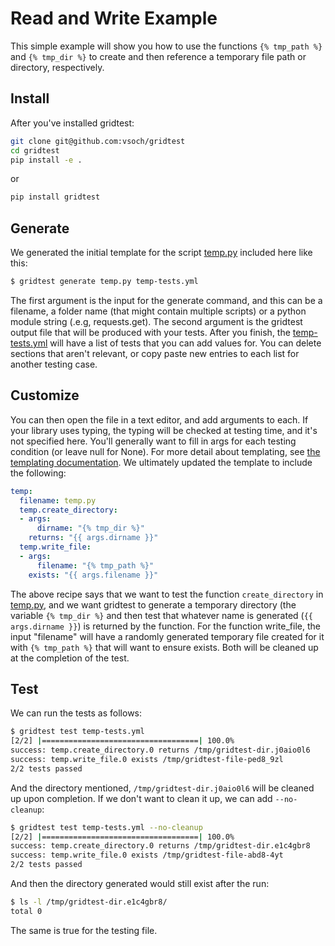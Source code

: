 # Read and Write Example

This simple example will show you how to use the functions `{% tmp_path %}`
and `{% tmp_dir %}` to create and then reference a temporary file path or
directory, respectively.

## Install

After you've installed gridtest:

```bash
git clone git@github.com:vsoch/gridtest
cd gridtest
pip install -e .
```
or

```bash
pip install gridtest
```

## Generate

We generated the initial template for the script [temp.py](temp.py)
included here like this:

```bash
$ gridtest generate temp.py temp-tests.yml
```

The first argument is the input for the generate command, and this can be
a filename, a folder name (that might contain multiple scripts) or a python
module string (.e.g, requests.get). The second argument is the gridtest
output file that will be produced with your tests. After you finish,
the [temp-tests.yml](temp-tests.yml) will have a list of tests that
you can add values for. You can delete sections that aren't relevant, or copy
paste new entries to each list for another testing case.

## Customize

You can then open the file in a text editor, and add arguments to each.
If your library uses typing, the typing will be checked at testing time,
and it's not specified here. You'll generally want to fill in args for
each testing condition (or leave null for None). For more detail about
templating, see [the templating documentation](https://vsoch.github.io/gridtest/getting-started/templating). 
We ultimately updated the template to include the following:

```yaml
temp:
  filename: temp.py
  temp.create_directory:
  - args:
      dirname: "{% tmp_dir %}"
    returns: "{{ args.dirname }}"
  temp.write_file:
  - args:
      filename: "{% tmp_path %}"
    exists: "{{ args.filename }}"
```

The above recipe says that we want to test the function `create_directory`
in [temp.py](temp.py), and we want gridtest to generate a temporary directory
(the variable `{% tmp_dir %}` and then test that whatever name is generated
(`{{ args.dirname }}`) is returned by the function. For the function write_file,
the input "filename" will have a randomly generated temporary file created
for it with `{% tmp_path %}` that will want to ensure exists. Both will be 
cleaned up at the completion of the test.

## Test

We can run the tests as follows:

```bash
$ gridtest test temp-tests.yml 
[2/2] |===================================| 100.0% 
success: temp.create_directory.0 returns /tmp/gridtest-dir.j0aio0l6 
success: temp.write_file.0 exists /tmp/gridtest-file-ped8_9zl 
2/2 tests passed
```

And the directory mentioned, `/tmp/gridtest-dir.j0aio0l6` will be cleaned up
upon completion. If we don't want to clean it up, we can add `--no-cleanup`:

```bash
$ gridtest test temp-tests.yml --no-cleanup
[2/2] |===================================| 100.0% 
success: temp.create_directory.0 returns /tmp/gridtest-dir.e1c4gbr8 
success: temp.write_file.0 exists /tmp/gridtest-file-abd8-4yt 
2/2 tests passed
``` 

And then the directory generated would still exist after the run:

```bash
$ ls -l /tmp/gridtest-dir.e1c4gbr8/
total 0
```

The same is true for the testing file.
